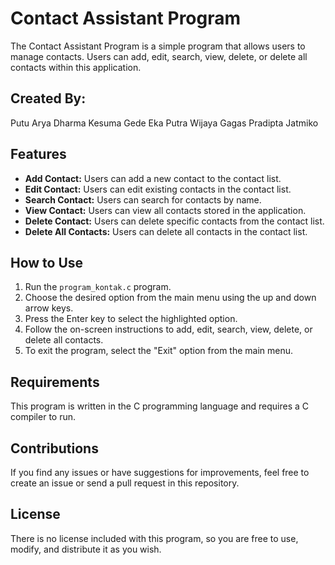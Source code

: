 # Contact Assistant Program

The Contact Assistant Program is a simple program that allows users to manage contacts. Users can add, edit, search, view, delete, or delete all contacts within this application.

## Created By:
Putu Arya Dharma Kesuma
Gede Eka Putra Wijaya
Gagas Pradipta Jatmiko

## Features

- **Add Contact:** Users can add a new contact to the contact list.
- **Edit Contact:** Users can edit existing contacts in the contact list.
- **Search Contact:** Users can search for contacts by name.
- **View Contact:** Users can view all contacts stored in the application.
- **Delete Contact:** Users can delete specific contacts from the contact list.
- **Delete All Contacts:** Users can delete all contacts in the contact list.

## How to Use

1. Run the `program_kontak.c` program.
2. Choose the desired option from the main menu using the up and down arrow keys.
3. Press the Enter key to select the highlighted option.
4. Follow the on-screen instructions to add, edit, search, view, delete, or delete all contacts.
5. To exit the program, select the "Exit" option from the main menu.

## Requirements

This program is written in the C programming language and requires a C compiler to run.

## Contributions

If you find any issues or have suggestions for improvements, feel free to create an issue or send a pull request in this repository.

## License

There is no license included with this program, so you are free to use, modify, and distribute it as you wish.
